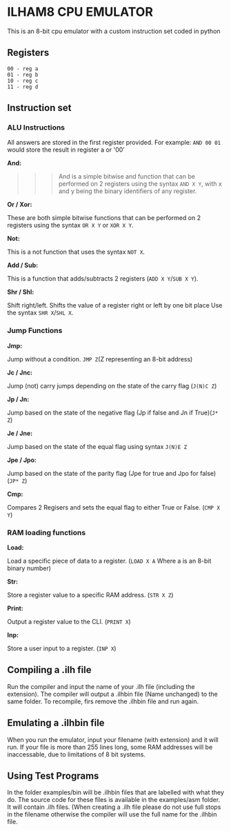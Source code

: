 # ILHAM8 CPU EMULATOR

This is an 8-bit cpu emulator with a custom instruction set
coded in python

## Registers 
```
00 - reg a
01 - reg b
10 - reg c
11 - reg d
```

## Instruction set
### ALU Instructions
All answers are stored in the first register provided.
For example: `AND 00 01` would store the result in register a or '00'

**And:**

>>> And is a simple bitwise and function that can be performed on 2 registers
> using the syntax `AND X Y`, with x and y being the binary identifiers of 
> any register.

**Or / Xor:**

These are both simple bitwise functions that can be performed on 2 registers using 
the syntax `OR X Y` or `XOR X Y`.

**Not:**

This is a not function that uses the syntax `NOT X`.

**Add / Sub:**

This is a function that adds/subtracts 2 registers (`ADD X Y`/`SUB X Y`).

**Shr / Shl:**

Shift right/left. Shifts the value of a register right or left by one bit place Use the syntax `SHR X`/`SHL X`.

### Jump Functions

**Jmp:**

Jump without a condition. `JMP Z`(Z representing an 8-bit address)

**Jc / Jnc:**

Jump (not) carry jumps depending on the state of the carry flag (`J(N)C Z`)

**Jp / Jn:**

Jump based on the state of the negative flag (Jp if false and Jn if True)(`J* Z`)

**Je / Jne:**

Jump based on the state of the equal flag using syntax `J(N)E Z`

**Jpe / Jpo:**

Jump based on the state of the parity flag (Jpe for true and Jpo for false)(`JP* Z`)

**Cmp:**

Compares 2 Regisers and sets the equal flag to either True or False. (`CMP X Y`)

### RAM loading functions

**Load:**

Load a specific piece of data to a register. (`LOAD X A` Where a is an 8-bit binary number)

**Str:**

Store a register value to a specific RAM address. (`STR X Z`)

**Print:**

Output a register value to the CLI. (`PRINT X`)

**Inp:**

Store a user input to a register. (`INP X`)

## Compiling a .ilh file

Run the compiler and input the name of your .ilh file (including the extension).
The compiler will output a .ilhbin file (Name unchanged) to the same folder. To 
recompile, firs remove the .ilhbin file and run again.

## Emulating a .ilhbin file

When you run the emulator, input your filename (with extension) and it will run. 
If your file is more than 255 lines long, some RAM addresses will be inaccessable, 
due to limitations of 8 bit systems.

## Using Test Programs
In the folder examples/bin will be .ilhbin files that are labelled with what they do.
The source code for these files is available in the examples/asm folder. It will contain
.ilh files. (When creating a .ilh file please do not use full stops in the filename otherwise
the compiler will use the full name for the .ilhbin file.
